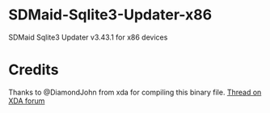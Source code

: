 # SDMaid-Sqlite3-Updater-x86

SDMaid Sqlite3 Updater v3.43.1 for x86 devices

# Credits

Thanks to @DiamondJohn from xda for compiling this binary file. [Thread on XDA forum](https://forum.xda-developers.com/t/new-sqlite3-binary-v3-43-1-for-all-devices.4273049/)
